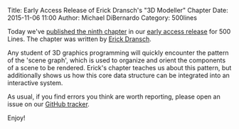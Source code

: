 Title: Early Access Release of Erick Dransch's "3D Modeller" Chapter 
Date: 2015-11-06 11:00
Author: Michael DiBernardo
Category: 500lines

Today we've [published the ninth chapter](http://aosabook.org/en/500L/a-3d-modeller.html) in our [early access
release](http://aosabook.org/blog/2015/09/500-lines-or-less-early-access-web-release/)
for 500 Lines. The chapter was written by [Erick Dransch](http://www.erickdransch.com/).

Any student of 3D graphics programming will quickly encounter the pattern of the 'scene graph', which is used to organize and orient the components of a scene to be rendered. Erick's chapter teaches us about this pattern, but additionally shows us how this core data structure can be integrated into an interactive system. 

As usual, if you find errors you think are worth reporting, please open an issue on our
[GitHub tracker](https://github.com/aosabook/500lines/issues). 

Enjoy!
